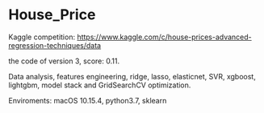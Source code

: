# House_Price

Kaggle competition: https://www.kaggle.com/c/house-prices-advanced-regression-techniques/data

the code of version 3, score: 0.11.

Data analysis, features engineering, ridge, lasso, elasticnet, SVR, xgboost, lightgbm, model stack and GridSearchCV optimization.

Enviroments: macOS 10.15.4, python3.7, sklearn
